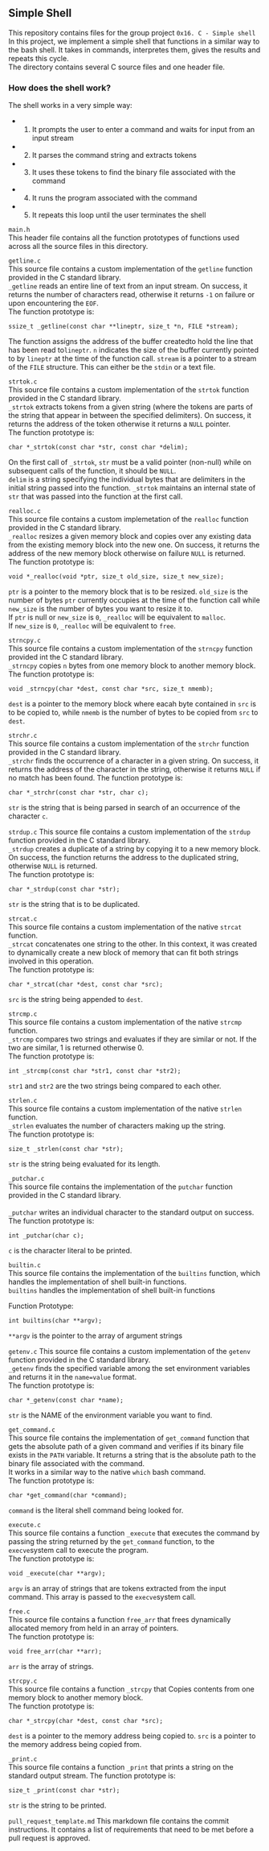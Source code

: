 ## Simple Shell
This repository contains files for the group project `0x16. C - Simple shell`<br>
In this project, we implement a simple shell that functions in a similar way to the bash shell. It takes in commands, interpretes them, gives the results and repeats this cycle.<br>
The directory contains several C source files and one header file.


### How does the shell work?
The shell works in a very simple way:
- 1. It prompts the user to enter a command and waits for input from an input stream
- 2. It parses the command string and extracts tokens
- 3. It uses these tokens to find the binary file associated with the command
- 4. It runs the program associated with the command
- 5. It repeats this loop until the user terminates the shell




`main.h`<br>
This header file contains all the function prototypes of functions used across all the source files in this directory.





`getline.c`<br>
This source file contains a custom implementation of the `getline` function provided in the C standard library.<br>
`_getline` reads an entire line of text from an input stream. On success, it returns the number of characters read, otherwise it returns `-1` on failure or upon encountering the `EOF`.<br>
The function prototype is:
```
ssize_t _getline(const char **lineptr, size_t *n, FILE *stream);
```
The function assigns the address of the buffer createdto hold the line that has been read to`lineptr`. `n` indicates the size of the buffer currently pointed to by `lineptr` at the time of the function call. `stream` is a pointer to a stream of the `FILE` structure. This can either be the `stdin` or a text file.





`strtok.c`<br>
This source file contains a custom implementation of the `strtok` function provided in the C standard library.<br>
`_strtok` extracts tokens from a given string (where the tokens are parts of the string that appear in between the specified delimiters). On success, it returns the address of the token otherwise it returns a `NULL` pointer.<br>
The function prototype is:
```
char *_strtok(const char *str, const char *delim);
```
On the first call of `_strtok`, `str` must be a valid pointer (non-null) while on subsequent calls of the function, it should be `NULL`.<br>
`delim` is a string specifying the individual bytes that are delimiters in the initial string passed into the function. `_strtok` maintains an internal state of `str` that was passed into the function at the first call.





`realloc.c`<br>
This source file contains a custom implemetation of the `realloc` function provided in the C standard library.<br>
`_realloc` resizes a given memory block and copies over any existing data from the existing memory block into the new one. On success, it returns the address of the new memory block otherwise on failure `NULL` is returned.<br>
The function prototype is:
```
void *_realloc(void *ptr, size_t old_size, size_t new_size);
```
`ptr` is a pointer to the memory block that is to be resized. `old_size` is the number of bytes `ptr` currently occupies at the time of the function call while `new_size` is the number of bytes you want to resize it to.<br>
If `ptr` is null or `new_size` is `0`, `_realloc` will be equivalent to `malloc`.<br>
If `new_size` is `0`, `_realloc` will be equivalent to `free`.





`strncpy.c`<br>
This source file contains a custom implementation of the `strncpy` function provided int the C standard library.<br>
`_strncpy` copies `n` bytes from one memory block to another memory block.<br>
The function prototype is:
```
void _strncpy(char *dest, const char *src, size_t nmemb);
```
`dest` is a pointer to the memory block where eacah byte contained in `src` is to be copied to, while `nmemb` is the number of bytes to be copied from `src` to `dest`.





`strchr.c`<br>
This source file contains a custom implementation of the `strchr` function provided in the C standard library.<br>
`_strchr` finds the occurrence of a character in a given string. On success, it returns the address of the character in the string, otherwise it returns `NULL` if no match has been found.
The function prototype is:
```
char *_strchr(const char *str, char c);
```
`str` is the string that is being parsed in search of an occurrence of the character `c`.





`strdup.c`
This source file contains a custom implementation of the `strdup` function provided in the C standard library.<br>
`_strdup` creates a duplicate of a string by copying it to a new memory block. On success, the function returns the address to the duplicated string, otherwise `NULL` is returned.<br>
The function prototype is:
```
char *_strdup(const char *str);
```

`str` is the string that is to be duplicated.





`strcat.c`<br>
This source file contains a custom implementation of the native `strcat` function.<br>
`_strcat` concatenates one string to the other. In this context, it was created to dynamically create a new block of memory that can fit both strings involved in this operation.<br>
The function prototype is:
```
char *_strcat(char *dest, const char *src);
```
`src` is the string being appended to `dest`.



`strcmp.c`<br>
This source file contains a custom implementation of the native `strcmp` function.<br>
`_strcmp` compares two strings and evaluates if they are similar or not. If the two are similar, 1 is returned otherwise 0.<br>
The function prototype is:
```
int _strcmp(const char *str1, const char *str2);
```
`str1` and `str2` are the two strings being compared to each other.




`strlen.c`<br>
This source file contains a custom implementation of the native `strlen` function.<br>
`_strlen` evaluates the number of characters making up the string.<br>
The function prototype is:
```
size_t _strlen(const char *str);
```
`str` is the string being evaluated for its length.



`_putchar.c`<br>
This source file contains the implementation of the `putchar` function provided in the C standard library.<br>  
`_putchar` writes an individual character to the standard output on success.<br>
The function prototype is:
```
int _putchar(char c);
```
`c` is the character literal to be printed.




`builtin.c`<br>
This source file contains the implementation of the `builtins` function, which handles the implementation of shell built-in functions.<br>
`builtins` handles the implementation of shell built-in functions

Function Prototype:
```
int builtins(char **argv);
```
`**argv` is the pointer to the array of argument strings




`getenv.c`
This source file contains a custom implementation of the `getenv` function provided in the C standard library.<br>
`_getenv` finds the specified variable among the set environment variables and returns it in the `name=value` format.<br>
The function prototype is:
```
char *_getenv(const char *name);
```
`str` is the NAME of the environment variable you want to find.




`get_command.c`<br>
This source file contains the implementation of `get_command` function that gets the absolute path of a given command and verifies if its binary file exists in the `PATH` variable. It returns a string that is the absolute path to the binary file associated with the command.<br>
It works in a similar way to the native `which` bash command.<br>
The function prototype is:
```
char *get_command(char *command);
```
`command` is the literal shell command being looked for.




`execute.c`<br>
This source file contains a function `_execute` that executes the command by passing the string returned by the `get_command` function, to the `execve`system call to execute the program.<br>
The function prototype is:
```
void _execute(char **argv);
```
`argv` is an array of strings that are tokens extracted from the input command. This array is passed to the `execve`system call.




`free.c`<br>
This source file contains a function `free_arr` that frees dynamically allocated memory from held in an array of pointers.<br>
The function prototype is:
```
void free_arr(char **arr);
```
`arr` is the array of strings.

`strcpy.c`<br>
This source file contains a function `_strcpy` that Copies contents from one memory block to another memory block.<br>
The function prototype is:
```
char *_strcpy(char *dest, const char *src);
```
`dest` is a pointer to the memory address being copied to.
`src` is a pointer to the memory address being copied from.

`_print.c`<br>
This source file contains a function `_print` that prints a string on the standard output stream. 
The function prototype is:
```
size_t _print(const char *str);
```
`str` is the string to be printed.

`pull_request_template.md`
This markdown file contains the commit instructions. It contains a list of requirements that need to be met before a pull request is approved. 
